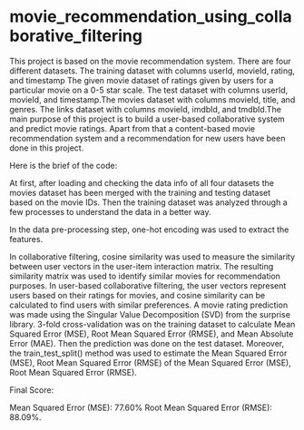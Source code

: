 # movie_recommendation_using_collaborative_filtering

This project is based on the movie recommendation system. There are four different datasets. The training dataset with columns userId, movieId, rating, and timestamp The given movie dataset of ratings given by users for a particular movie on a 0-5 star scale. The test dataset with columns userId, movieId, and timestamp.The movies dataset with columns movieId, title, and genres. The links dataset with columns movieId, imdbId, and tmdbId.The main purpose of this project is to build a user-based collaborative system and predict movie ratings. Apart from that a content-based movie recommendation system and a recommendation for new users have been done in this project.

Here is the brief of the code:

At first, after loading and checking the data info of all four datasets the movies dataset has been merged with the training and testing dataset based on the movie IDs. Then the training dataset was analyzed through a few processes to understand the data in a better way.

In the data pre-processing step, one-hot encoding was used to extract the features.

In collaborative filtering, cosine similarity was used to measure the similarity between user vectors in the user-item interaction matrix. The resulting similarity matrix was used to identify similar movies for recommendation purposes. In user-based collaborative filtering, the user vectors represent users based on their ratings for movies, and cosine similarity can be calculated to find users with similar preferences. A movie rating prediction was made using the Singular Value Decomposition (SVD) from the surprise library. 3-fold cross-validation was on the training dataset to calculate Mean Squared Error (MSE), Root Mean Squared Error (RMSE), and Mean Absolute Error (MAE). Then the prediction was done on the test dataset. Moreover, the train_test_split() method was used to estimate the Mean Squared Error (MSE), Root Mean Squared Error (RMSE) of the Mean Squared Error (MSE), Root Mean Squared Error (RMSE).

Final Score:

Mean Squared Error (MSE): 77.60%
Root Mean Squared Error (RMSE): 88.09%.


 
